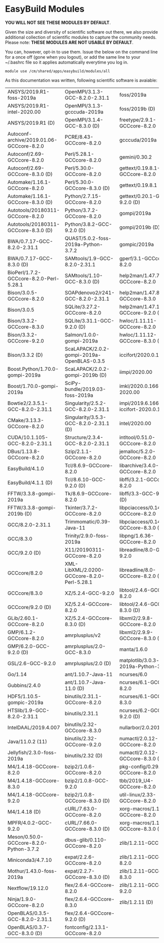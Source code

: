 # EasyBuild Modules

**YOU WILL NOT SEE THESE MODULES BY DEFAULT**.

Given the size and diversity of scientific software out there, we also provide additional collection of scientific modules to capture the community needs. Please note: **THESE MODULES ARE NOT USABLE BY DEFAULT**.

You can, however, opt-in to use them. Issue the below on the command line for a once off (gone when you logout), or add the same line to your ~/.bashrc file so it applies automatically everytime you log in.

`module use /cm/shared/apps/easybuild/modules/all`

As this documentation was written, following scientific software is avaiable:

| | | |
|---------------------------------------------------|--------------------------------------------------|-------------------------------------------|
|  ANSYS/2019.R1-foss-2019a                         | OpenMPI/3.1.3-GCC-8.2.0-2.31.1                  | foss/2019a|
|  ANSYS/2019.R1-intel-2020.00                      | OpenMPI/3.1.3-gcccuda-2019a                     | foss/2019b                               (D)|
|  ANSYS/2019.R1                             (D)    | OpenMPI/3.1.4-GCC-8.3.0                     (D) | freetype/2.9.1-GCCcore-8.2.0|
|  Autoconf-archive/2019.01.06-GCCcore-8.2.0        | PCRE/8.43-GCCcore-8.2.0                         | gcccuda/2019a|
|  Autoconf/2.69-GCCcore-8.2.0                      | Perl/5.28.1-GCCcore-8.2.0                       | gemini/0.30.2|
|  Autoconf/2.69-GCCcore-8.3.0               (D)    | Perl/5.30.0-GCCcore-8.2.0                       | gettext/0.19.8.1-GCCcore-8.2.0|
|  Automake/1.16.1-GCCcore-8.2.0                    | Perl/5.30.0-GCCcore-8.3.0                   (D) | gettext/0.19.8.1|
|  Automake/1.16.1-GCCcore-8.3.0             (D)    | Python/2.7.15-GCCcore-8.2.0                     | gettext/0.20.1-GCC-9.2.0                 (D)|
|  Autotools/20180311-GCCcore-8.2.0                 | Python/3.7.2-GCCcore-8.2.0                      | gompi/2019a|
|  Autotools/20180311-GCCcore-8.3.0          (D)    | Python/3.8.2-GCC-9.2.0                      (D) | gompi/2019b                              (D)|
|  BWA/0.7.17-GCC-8.2.0-2.31.1                      | QUAST/5.0.2-foss-2019a-Python-3.7.2             | gompic/2019a|
|  BWA/0.7.17-GCC-8.3.0                      (D)    | SAMtools/1.9-GCC-8.2.0-2.31.1                   | gperf/3.1-GCCcore-8.2.0|
|  BioPerl/1.7.2-GCCcore-8.2.0-Perl-5.28.1          | SAMtools/1.10-GCC-8.3.0                     (D) | help2man/1.47.7-GCCcore-8.2.0|
|  Bison/3.0.5-GCCcore-8.2.0                        | SOAPdenovo2/r241-GCC-8.2.0-2.31.1               | help2man/1.47.8-GCCcore-8.3.0|
|  Bison/3.0.5                                      | SQLite/3.27.2-GCCcore-8.2.0                     | help2man/1.47.10-GCCcore-9.2.0           (D)|
|  Bison/3.3.2-GCCcore-8.3.0                        | SQLite/3.31.1-GCC-9.2.0                     (D) | hwloc/1.11.11-GCCcore-8.2.0|
|  Bison/3.3.2-GCCcore-9.2.0                        | Salmon/1.0.0-gompi-2019a                        | hwloc/1.11.12-GCCcore-8.3.0              (D)|
|  Bison/3.3.2                               (D)    | ScaLAPACK/2.0.2-gompi-2019a-OpenBLAS-0.3.5      | iccifort/2020.0.166|
|  Boost.Python/1.70.0-gompi-2019a                  | ScaLAPACK/2.0.2-gompi-2019b                 (D) | iimpi/2020.00|
|  Boost/1.70.0-gompi-2019a                         | SciPy-bundle/2019.03-foss-2019a                 | imkl/2020.0.166-iimpi-2020.00|
|  Bowtie2/2.3.5.1-GCC-8.2.0-2.31.1                 | Singularity/2.5.2-GCC-8.2.0-2.31.1              | impi/2019.6.166-iccifort-2020.0.166|
|  CMake/3.13.3-GCCcore-8.2.0                       | Singularity/3.5.3-GCC-8.2.0-2.31.1          (D) | intel/2020.00|
|  CUDA/10.1.105-GCC-8.2.0-2.31.1                   | Structure/2.3.4-GCC-8.2.0-2.31.1                | intltool/0.51.0-GCCcore-8.2.0|
|  DBus/1.13.8-GCCcore-8.2.0                        | Szip/2.1.1-GCCcore-8.2.0                        | jemalloc/5.2.0-GCCcore-8.2.0|
|  EasyBuild/4.1.0                                  | Tcl/8.6.9-GCCcore-8.2.0                         | libarchive/3.4.0-GCCcore-8.2.0|
|  EasyBuild/4.1.1                           (D)    | Tcl/8.6.10-GCC-9.2.0                        (D) | libffi/3.2.1-GCCcore-8.2.0|
|  FFTW/3.3.8-gompi-2019a                           | Tk/8.6.9-GCCcore-8.2.0                          | libffi/3.3-GCC-9.2.0                     (D)|
|  FFTW/3.3.8-gompi-2019b                    (D)    | Tkinter/3.7.2-GCCcore-8.2.0                     | libpciaccess/0.14-GCCcore-8.2.0|
|  GCC/8.2.0-2.31.1                                 | Trimmomatic/0.39-Java-11                        | libpciaccess/0.14-GCCcore-8.3.0          (D)|
|  GCC/8.3.0                                        | Trinity/2.9.0-foss-2019a                        | libpng/1.6.36-GCCcore-8.2.0|
|  GCC/9.2.0                                 (D)    | X11/20190311-GCCcore-8.2.0                      | libreadline/8.0-GCC-9.2.0|
|  GCCcore/8.2.0                                    | XML-LibXML/2.0200-GCCcore-8.2.0-Perl-5.28.1     | libreadline/8.0-GCCcore-8.2.0            (D)|
|  GCCcore/8.3.0                                    | XZ/5.2.4-GCC-9.2.0                              | libtool/2.4.6-GCCcore-8.2.0|
|  GCCcore/9.2.0                             (D)    | XZ/5.2.4-GCCcore-8.2.0                          | libtool/2.4.6-GCCcore-8.3.0              (D)|
|  GLib/2.60.1-GCCcore-8.2.0                        | XZ/5.2.4-GCCcore-8.3.0                      (D) | libxml2/2.9.8-GCCcore-8.2.0|
|  GMP/6.1.2-GCCcore-8.2.0                          | amrplusplus/v2                                  | libxml2/2.9.9-GCCcore-8.3.0              (D)|
|  GMP/6.2.0-GCC-9.2.0                       (D)    | amrplusplus/2.0-GCC-8.3.0                       | manta/1.6.0|
|  GSL/2.6-GCC-9.2.0                                | amrplusplus/2.0                             (D) | matplotlib/3.0.3-foss-2019a-Python-3.7.2|
|  Go/1.14                                          | ant/1.10.7-Java-11                              | ncurses/6.0|
|  Gubbins/2.4.0                                    | ant/1.10.7-Java-11.0                        (D) | ncurses/6.1-GCCcore-8.2.0|
|  HDF5/1.10.5-gompic-2019a                         | binutils/2.31.1-GCCcore-8.2.0                   | ncurses/6.1-GCCcore-8.3.0|
|  HTSlib/1.9-GCC-8.2.0-2.31.1                      | binutils/2.31.1                                 | ncurses/6.2-GCC-9.2.0                    (D)|
|  IntelDAAL/2019.4.007                             | binutils/2.32-GCCcore-8.3.0                     | nullarbor/2.0.20191013|
|  Java/11.0.2                               (11)   | binutils/2.32-GCCcore-9.2.0                     | numactl/2.0.12-GCCcore-8.2.0|
|  Jellyfish/2.3.0-foss-2019a                       | binutils/2.32                               (D) | numactl/2.0.12-GCCcore-8.3.0             (D)|
|  M4/1.4.18-GCCcore-8.2.0                          | bzip2/1.0.6-GCCcore-8.2.0                       | pkg-config/0.29.2-GCCcore-8.2.0|
|  M4/1.4.18-GCCcore-8.3.0                          | bzip2/1.0.8-GCC-9.2.0                           | tbb/2019_U4-GCCcore-8.2.0|
|  M4/1.4.18-GCCcore-9.2.0                          | bzip2/1.0.8-GCCcore-8.3.0                   (D) | util-linux/2.33-GCCcore-8.2.0|
|  M4/1.4.18                                 (D)    | cURL/7.63.0-GCCcore-8.2.0                       | xorg-macros/1.19.2-GCCcore-8.2.0|
|  MPFR/4.0.2-GCC-9.2.0                             | cURL/7.66.0-GCCcore-8.3.0                   (D) | xorg-macros/1.19.2-GCCcore-8.3.0         (D)|
|  Meson/0.50.0-GCCcore-8.2.0-Python-3.7.2          | dbus-glib/0.110-GCCcore-8.2.0                   | zlib/1.2.11-GCC-9.2.0|
|  Miniconda3/4.7.10                                | expat/2.2.6-GCCcore-8.2.0                       | zlib/1.2.11-GCCcore-8.2.0|
|  Mothur/1.43.0-foss-2019a                         | expat/2.2.7-GCCcore-8.3.0                   (D) | zlib/1.2.11-GCCcore-8.3.0|
|  Nextflow/19.12.0                                 | flex/2.6.4-GCCcore-8.2.0                        | zlib/1.2.11-GCCcore-9.2.0|
|  Ninja/1.9.0-GCCcore-8.2.0                        | flex/2.6.4-GCCcore-8.3.0                        | zlib/1.2.11                              (D)|
|  OpenBLAS/0.3.5-GCC-8.2.0-2.31.1                  | flex/2.6.4-GCCcore-9.2.0                    (D)|
|  OpenBLAS/0.3.7-GCC-8.3.0                  (D)    | fontconfig/2.13.1-GCCcore-8.2.0|
